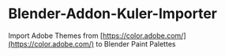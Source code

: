 # Blender-Addon-Kuler-Importer
Import Adobe Themes from [https://color.adobe.com/](https://color.adobe.com/) to Blender Paint Palettes
